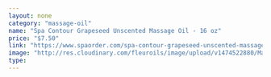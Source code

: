 ```yaml
---
layout: none
category: "massage-oil"
name: "Spa Contour Grapeseed Unscented Massage Oil - 16 oz"
price: "$7.50"
link: "https://www.spaorder.com/spa-contour-grapeseed-unscented-massage-oil-16-oz/"
image: "http://res.cloudinary.com/fleuroils/image/upload/v1474522880/Massage%20Oil/16_oz.jpg"
type: 
---
```

